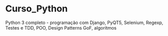 # Curso_Python
Python 3 completo - programação com Django, PyQT5, Selenium, Regexp, Testes e TDD, POO, Design Patterns GoF, algoritmos
